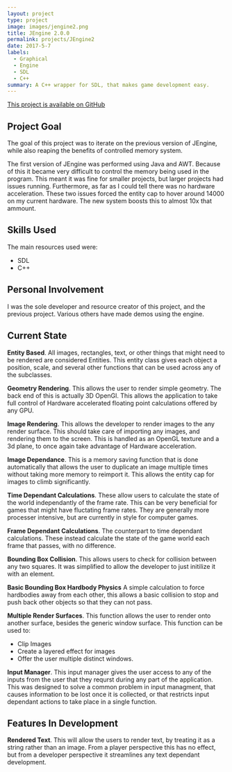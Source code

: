 ```yaml
---
layout: project
type: project
image: images/jengine2.png
title: JEngine 2.0.0
permalink: projects/JEngine2
date: 2017-5-7
labels:
  - Graphical
  - Engine
  - SDL
  - C++
summary: A C++ wrapper for SDL, that makes game development easy.  
---
```


[This project is available on GitHub](https://github.com/joryleech/JEngineCPP)
## Project Goal

The goal of this project was to iterate on the previous version of JEngine, while also reaping the benefits of controlled memory system.

The first version of JEngine was performed using Java and AWT. Because of this it became very difficult to control the memory being used in the program. This meant it was fine for smaller projects, but larger projects had issues running. Furthermore, as far as I could tell there was no hardware acceleration. 
These two issues forced the entity cap to hover around 14000 on my current hardware. The new system boosts this to almost 10x that ammount. 

## Skills Used

The main resources used were:
* SDL
* C++ 

## Personal Involvement

  I was the sole developer and resource creator of this project, and the previous project. Various others have made demos using the engine.

## Current State
 
  **Entity Based**. All images, rectangles, text, or other things that might need to be rendered are considered Entities. This entity class gives each object a position, scale, and several other functions that can be used across any of the subclasses.

  **Geometry Rendering**. This allows the user to render simple geometry. The back end of this is actually 3D OpenGl. This allows the application to take full control of Hardware accelerated floating point calculations offered by any GPU.
  
  **Image Rendering**. This allows the developer to render images to the any render surface. This should take care of importing any images, and rendering them to the screen. This is handled as an OpenGL texture and a 3d plane, to once again take advantage of Hardware acceleration.
  
  **Image Dependance**. This is a memory saving function that is done automatically that allows the user to duplicate an image multiple times without taking more memory to reimport it. This allows the entity cap for images to climb significantly. 
  
  **Time Dependant Calculations**. These allow users to calculate the state of the world independantly of the frame rate. This can be very beneficial for games that might have fluctating frame rates. They are generally more processer intensive, but are currently in style for computer games.
  
  **Frame Dependant Calculations**. The counterpart to time dependant calculations. These instead calculate the state of the game world each frame that passes, with no difference.
  
  **Bounding Box Collision**. This allows users to check for collision between any two squares. It was simplified to allow the developer to just initilize it with an element. 
  
  **Basic Bounding Box Hardbody Physics** A simple calculation to force hardbodies away from each other, this allows a basic collision to stop and push back other objects so that they can not pass. 
  
  **Multiple Render Surfaces**. This function allows the user to render onto another surface, besides the generic window surface. This function can be used to:
  * Clip Images
  * Create a  layered effect for images
  * Offer the user multiple distinct windows.
  
  **Input Manager**. This input manager gives the user access to any of the inputs from the user that they requrst during any part of the application. This was designed to solve a common problem in input managment, that causes information to be lost once it is collected, or that restricts input dependant actions to take place in a single function.
  

## Features In Development
  **Rendered Text**. This will allow the users to render text, by treating it as a string rather than an image. From a player perspective this has no effect, but from a developer perspective it streamlines any text dependant development.
